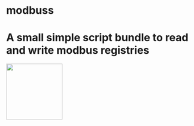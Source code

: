 # modbuss





# A small simple script bundle to read and write modbus registries

<img src="https://user-images.githubusercontent.com/72181445/158050330-53e21230-44a8-451d-9a61-be1e82dc82f2.png" widht=150 height=150 ></img>
